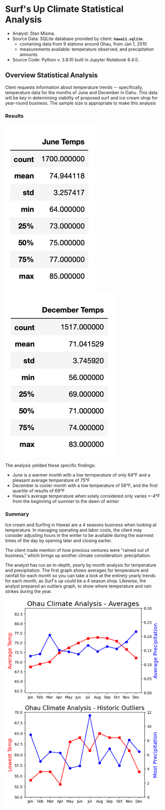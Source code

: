 # Surf's Up Climate Statistical Analysis  
  
  * Analyst: Stan Misina. 
  * Source Data: SQLite database provided by client: **`hawaii.sqlite`**.  
      - containing data from 9 stations around Ohau, from Jan 1, 2010    
      - measurements available: temperature observed, and precipitation amounts
  * Source Code: Python v. 3.8.10 built in Jupyter Notebook 6.4.0. 
  
## Overview Statistical Analysis  
  
Clent requests information about temperature trends -- specifically, temperature data for the months of June and December in Oahu. This data will be key in determining viability of proposed surf and ice cream shop for year-round business.  The sample size is appropriate to make this analysis 
  
  
### Results  
  
![june_results](readme_resources/june_temps.png)
![dec_results](readme_resources/dec_temps.png)
  
The analysis yeilded these specific findings:  
  
* June is a warmer month with a low termperature of only 64&deg;F and a pleasant average temperature of 75&deg;F  
* December is cooler month with a low temperature of 56&deg;F, and the first quartile of results of 69&deg;F 
* Hawaii's average temperature when solely considered only varies +-4&deg;F from the beginning of summer to the dawn of winter  


### Summary  
  
Ice cream and Surfing in Hawaii are a 4 seasons business when looking at temperature. In managing operating and labor costs, the client may consider adjusting hours in the winter to be available during the warmest times of the day by opening later and closing earlier.  
  
The client made mention of how previous ventures were "rained out of business," which brings up another climate consideration: precipitation.  

The analyst has run an in-depth, yearly by month analysis for temperature and precipitation. The first graph shows averages for temperature and rainfall for each month so you can take a look at the entirety yearly trends for each month, as Surf's up could be a 4 season shop. Likewise, the analyst prepared an outliers graph, to show where temperature and rain strikes during the year. <br/>
  
  
  
![june_rain](readme_resources/year_average.png)
![dec_rain](readme_resources/outliers.png)
